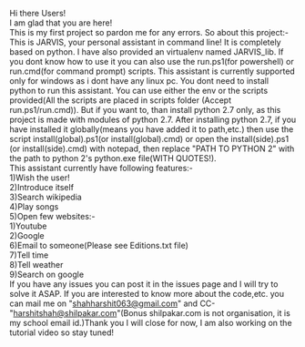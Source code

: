 Hi there Users!<br />
I am glad that you are here!<br />
This is my first project so pardon me for any errors. So about this project:-
This is JARVIS, your personal assistant in command line! It is completely based on python. I have also provided an
virtualenv named JARVIS_lib. If you dont know how to use it you can also use the run.ps1(for powershell) or run.cmd(for command
prompt) scripts. This assistant is currently supported only for windows as i dont have any linux pc. You dont need to install
python to run this assistant. You can use either the env or the scripts provided(All the scripts are placed in scripts folder
(Accept run.ps1/run.cmd)). But if you want to, than install python 2.7 only, as this project is made with modules of python 2.7.
After installing python 2.7, if you have installed it globally(means you have added it to path,etc.) then use the script
install(global).ps1(or install(global).cmd) or open the install(side).ps1 (or install(side).cmd) with notepad, then replace
"PATH TO PYTHON 2" with the path to python 2's python.exe file(WITH QUOTES!).<br />
This assistant currently have following features:-<br />
	1)Wish the user!<br />
	2)Introduce itself<br />
	3)Search wikipedia<br />
	4)Play songs<br />
	5)Open few websites:-<br />
		1)Youtube<br />
		2)Google<br />
	6)Email to someone(Please see Editions.txt file)<br />
	7)Tell time<br />
      8)Tell weather<br />
      9)Search on google<br />
If you have any issues you can post it in the issues page and I will try to solve it ASAP. If you are interested to know more
about the code,etc. you can mail me on "shahharshit063@gmail.com" and CC-"harshitshah@shilpakar.com"(Bonus shilpakar.com is not
organisation, it is my school email id.)Thank you I will close for now, I am also working on the tutorial video so stay tuned!
